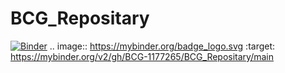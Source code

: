# BCG_Repositary
[![Binder](https://mybinder.org/badge_logo.svg)](https://mybinder.org/v2/gh/BCG-1177265/BCG_Repositary/main)
.. image:: https://mybinder.org/badge_logo.svg
 :target: https://mybinder.org/v2/gh/BCG-1177265/BCG_Repositary/main
 
